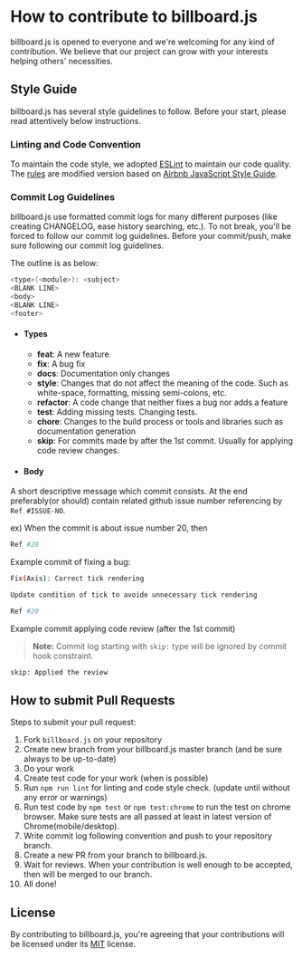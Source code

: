 # How to contribute to billboard.js
billboard.js is opened to everyone and we're welcoming for any kind of contribution.
We believe that our project can grow with your interests helping others' necessities.

## Style Guide

billboard.js has several style guidelines to follow.
Before your start, please read attentively below instructions.

### Linting and Code Convention
To maintain the code style, we adopted [ESLint](http://eslint.org/) to maintain our code quality. 
The [rules](https://github.com/naver/eslint-config-naver/tree/master/rules) are modified version based on [Airbnb JavaScript Style Guide](https://github.com/airbnb/javascript). 

### Commit Log Guidelines
billboard.js use formatted commit logs for many different purposes (like creating CHANGELOG, ease history searching, etc.).
To not break, you'll be forced to follow our commit log guidelines.
Before your commit/push, make sure following our commit log guidelines.

The outline is as below:
```bash
<type>(<module>): <subject>
<BLANK LINE>
<body>
<BLANK LINE>
<footer>
```

- #### Types
  - **feat**: A new feature
  - **fix**: A bug fix
  - **docs**: Documentation only changes
  - **style**: Changes that do not affect the meaning of the code. Such as white-space, formatting, missing semi-colons, etc.
  - **refactor**: A code change that neither fixes a bug nor adds a feature
  - **test**: Adding missing tests. Changing tests.
  - **chore**: Changes to the build process or tools and libraries such as documentation generation
  - **skip**: For commits made by after the 1st commit. Usually for applying code review changes.

- #### Body
A short descriptive message which commit consists.
At the end preferably(or should) contain related github issue number referencing by `Ref #ISSUE-NO`.

ex) When the commit is about issue number 20, then
```bash
Ref #20
```


Example commit of fixing a bug:
```bash
Fix(Axis): Correct tick rendering

Update condition of tick to avoide unnecessary tick rendering

Ref #20
```

Example commit applying code review (after the 1st commit)
> **Note:** Commit log starting with `skip:` type will be ignored by commit hook constraint.
```bash
skip: Applied the review
```

## How to submit Pull Requests
Steps to submit your pull request:

1. Fork `billboard.js` on your repository
2. Create new branch from your billboard.js master branch (and be sure always to be up-to-date)
3. Do your work
4. Create test code for your work (when is possible)
5. Run `npm run lint` for linting and code style check. (update until without any error or warnings)
6. Run test code by `npm test` or `npm test:chrome` to run the test on chrome browser.
   Make sure tests are all passed at least in latest version of Chrome(mobile/desktop).
7. Write commit log following convention and push to your repository branch.
8. Create a new PR from your branch to billboard.js.
9. Wait for reviews.
   When your contribution is well enough to be accepted, then will be merged to our branch.
10. All done!


## License
By contributing to billboard.js, you're agreeing that your contributions will be licensed under its [MIT](https://opensource.org/licenses/MIT) license.